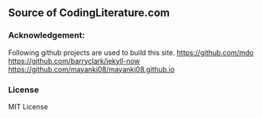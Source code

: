 ## Source of CodingLiterature.com

### Acknowledgement:
Following github projects are used to build this site.
https://github.com/mdo
https://github.com/barryclark/jekyll-now
https://github.com/mayankj08/mayankj08.github.io

### License
MIT License

